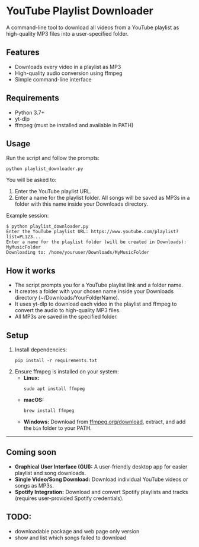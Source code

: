 # YouTube Playlist Downloader

A command-line tool to download all videos from a YouTube playlist as high-quality MP3 files into a user-specified folder.

## Features
- Downloads every video in a playlist as MP3
- High-quality audio conversion using ffmpeg
- Simple command-line interface

## Requirements
- Python 3.7+
- yt-dlp
- ffmpeg (must be installed and available in PATH)

## Usage
Run the script and follow the prompts:
```
python playlist_downloader.py
```

You will be asked to:
1. Enter the YouTube playlist URL.
2. Enter a name for the playlist folder. All songs will be saved as MP3s in a folder with this name inside your Downloads directory.

Example session:
```
$ python playlist_downloader.py
Enter the YouTube playlist URL: https://www.youtube.com/playlist?list=PL123...
Enter a name for the playlist folder (will be created in Downloads): MyMusicFolder
Downloading to: /home/youruser/Downloads/MyMusicFolder
```

## How it works
- The script prompts you for a YouTube playlist link and a folder name.
- It creates a folder with your chosen name inside your Downloads directory (~/Downloads/YourFolderName).
- It uses yt-dlp to download each video in the playlist and ffmpeg to convert the audio to high-quality MP3 files.
- All MP3s are saved in the specified folder.

## Setup
1. Install dependencies:
   ```
   pip install -r requirements.txt
   ```
2. Ensure ffmpeg is installed on your system:
   - **Linux:**
     ```
     sudo apt install ffmpeg
     ```
   - **macOS:**
     ```
     brew install ffmpeg
     ```
   - **Windows:**
     Download from [ffmpeg.org/download](https://ffmpeg.org/download.html), extract, and add the `bin` folder to your PATH.

---

## Coming soon
- **Graphical User Interface (GUI):** A user-friendly desktop app for easier playlist and song downloads.
- **Single Video/Song Download:** Download individual YouTube videos or songs as MP3s.
- **Spotify Integration:** Download and convert Spotify playlists and tracks (requires user-provided Spotify credentials).


## TODO:
- downloadable package and web page only version
- show and list which songs failed to download